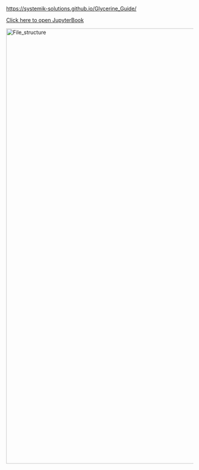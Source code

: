 https://systemik-solutions.github.io/Glycerine_Guide/

<a href="https://systemik-solutions.github.io/Glycerine_Guide/" target="_blank">Click here to open JupyterBook </a>


<img width="1172" alt="File_structure" src="https://github.com/Systemik-Solutions/sia_site/assets/51284623/5b89dec4-c7da-429e-ad1c-3ba65e718c7f">

